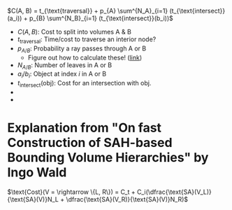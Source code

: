 $C(A, B) = t_{\text{traversal}} + p_{A} \sum^{N_A}_{i=1} (t_{\text{intersect}}(a_i)) + p_{B} \sum^{N_B}_{i=1} (t_{\text{intersect}}(b_i))$

* $C(A, B)$: Cost to split into volumes A & B
* $t_{\text{traversal}}$: Time/cost to traverse an interior node?
* $p_{A/B}$: Probability a ray passes through A or B
  * Figure out how to calculate these! ([link](https://medium.com/@bromanz/how-to-create-awesome-accelerators-the-surface-area-heuristic-e14b5dec6160))
* $N_{A/B}$: Number of leaves in A or B
* $a_{i}/b_{i}$: Object at index $i$ in A or B
* $t_{\text{intersect}}(\text{obj})$: Cost for an intersection with $\text{obj}$.
*
*
# Explanation from "On fast Construction of SAH-based Bounding Volume Hierarchies<S-D-lt>" by Ingo Wald

$\text{Cost}(V = \rightarrow \{L, R\}) = C_t + C_i(\dfrac{\text{SA}(V_L)}{\text{SA}(V)}N_L + \dfrac{\text{SA}(V_R)}{\text{SA}(V)}N_R)$
